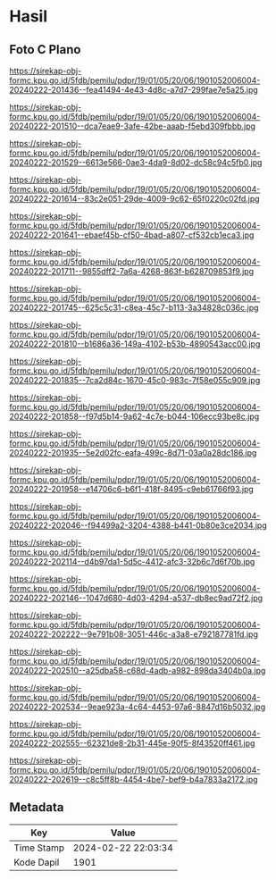 # Hasil

## Foto C Plano

https://sirekap-obj-formc.kpu.go.id/5fdb/pemilu/pdpr/19/01/05/20/06/1901052006004-20240222-201436--fea41494-4e43-4d8c-a7d7-299fae7e5a25.jpg

https://sirekap-obj-formc.kpu.go.id/5fdb/pemilu/pdpr/19/01/05/20/06/1901052006004-20240222-201510--dca7eae9-3afe-42be-aaab-f5ebd309fbbb.jpg

https://sirekap-obj-formc.kpu.go.id/5fdb/pemilu/pdpr/19/01/05/20/06/1901052006004-20240222-201529--6613e566-0ae3-4da9-8d02-dc58c94c5fb0.jpg

https://sirekap-obj-formc.kpu.go.id/5fdb/pemilu/pdpr/19/01/05/20/06/1901052006004-20240222-201614--83c2e051-29de-4009-9c62-65f0220c02fd.jpg

https://sirekap-obj-formc.kpu.go.id/5fdb/pemilu/pdpr/19/01/05/20/06/1901052006004-20240222-201641--ebaef45b-cf50-4bad-a807-cf532cb1eca3.jpg

https://sirekap-obj-formc.kpu.go.id/5fdb/pemilu/pdpr/19/01/05/20/06/1901052006004-20240222-201711--9855dff2-7a6a-4268-863f-b628709853f9.jpg

https://sirekap-obj-formc.kpu.go.id/5fdb/pemilu/pdpr/19/01/05/20/06/1901052006004-20240222-201745--625c5c31-c8ea-45c7-b113-3a34828c036c.jpg

https://sirekap-obj-formc.kpu.go.id/5fdb/pemilu/pdpr/19/01/05/20/06/1901052006004-20240222-201810--b1686a36-149a-4102-b53b-4890543acc00.jpg

https://sirekap-obj-formc.kpu.go.id/5fdb/pemilu/pdpr/19/01/05/20/06/1901052006004-20240222-201835--7ca2d84c-1670-45c0-983c-7f58e055c909.jpg

https://sirekap-obj-formc.kpu.go.id/5fdb/pemilu/pdpr/19/01/05/20/06/1901052006004-20240222-201858--f97d5b14-9a62-4c7e-b044-106ecc93be8c.jpg

https://sirekap-obj-formc.kpu.go.id/5fdb/pemilu/pdpr/19/01/05/20/06/1901052006004-20240222-201935--5e2d02fc-eafa-499c-8d71-03a0a28dc186.jpg

https://sirekap-obj-formc.kpu.go.id/5fdb/pemilu/pdpr/19/01/05/20/06/1901052006004-20240222-201958--e14706c6-b6f1-418f-8495-c9eb61766f93.jpg

https://sirekap-obj-formc.kpu.go.id/5fdb/pemilu/pdpr/19/01/05/20/06/1901052006004-20240222-202046--f94499a2-3204-4388-b441-0b80e3ce2034.jpg

https://sirekap-obj-formc.kpu.go.id/5fdb/pemilu/pdpr/19/01/05/20/06/1901052006004-20240222-202114--d4b97da1-5d5c-4412-afc3-32b6c7d6f70b.jpg

https://sirekap-obj-formc.kpu.go.id/5fdb/pemilu/pdpr/19/01/05/20/06/1901052006004-20240222-202146--1047d680-4d03-4294-a537-db8ec9ad72f2.jpg

https://sirekap-obj-formc.kpu.go.id/5fdb/pemilu/pdpr/19/01/05/20/06/1901052006004-20240222-202222--9e791b08-3051-446c-a3a8-e792187781fd.jpg

https://sirekap-obj-formc.kpu.go.id/5fdb/pemilu/pdpr/19/01/05/20/06/1901052006004-20240222-202510--a25dba58-c68d-4adb-a982-898da3404b0a.jpg

https://sirekap-obj-formc.kpu.go.id/5fdb/pemilu/pdpr/19/01/05/20/06/1901052006004-20240222-202534--9eae923a-4c64-4453-97a6-8847d16b5032.jpg

https://sirekap-obj-formc.kpu.go.id/5fdb/pemilu/pdpr/19/01/05/20/06/1901052006004-20240222-202555--62321de8-2b31-445e-90f5-8f43520ff461.jpg

https://sirekap-obj-formc.kpu.go.id/5fdb/pemilu/pdpr/19/01/05/20/06/1901052006004-20240222-202619--c8c5ff8b-4454-4be7-bef9-b4a7833a2172.jpg


## Metadata

| Key        | Value               |
| ---------- | ------------------- |
| Time Stamp | 2024-02-22 22:03:34 |
| Kode Dapil | 1901                |



